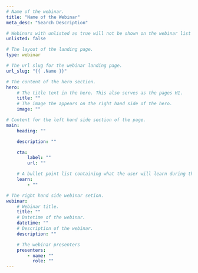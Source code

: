 ```yaml
---
# Name of the webinar.
title: "Name of the Webinar"
meta_desc: "Search Description"

# Webinars with unlisted as true will not be shown on the webinar list
unlisted: false

# The layout of the landing page.
type: webinar

# The url slug for the webinar landing page.
url_slug: "{{ .Name }}"

# The content of the hero section.
hero:
    # The title text in the hero. This also serves as the pages H1.
    title: ""
    # The image the appears on the right hand side of the hero.
    image: ""

# Content for the left hand side section of the page.
main:
    heading: ""

    description: ""

    cta:
        label: ""
        url: ""

    # A bullet point list containing what the user will learn during the webinar.
    learn:
        - ""

# The right hand side webinar setion.
webinar:
    # Webinar title.
    title: ""
    # Datetime of the webinar.
    datetime: ""
    # Description of the webinar.
    description: ""

    # The webinar presenters
    presenters:
        - name: ""
          role: ""
---
```

